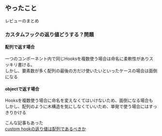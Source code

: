 ## やったこと
レビューのまとめ

### カスタムフックの返り値どうする？問題
#### 配列で返す場合
一つのコンポーネント内で同じHooksを複数使う場合は命名に柔軟性がありスッキリ書ける。  
しかし、要素数が多く配列の最後の方だけ使いたいといったケースの場合は面倒になる

#### objectで返す場合
Hooksを複数使う場合に命名を変えなくてはいけないため、面倒になる場合も  
しかし、配列のように木構造を気にしなくていいため、単発で使う場合にはすっきりかける

こんな記事もあった  
[custom hookの返り値は配列であるべきか](https://blog.ojisan.io/why-hooks-need-array/)  


















